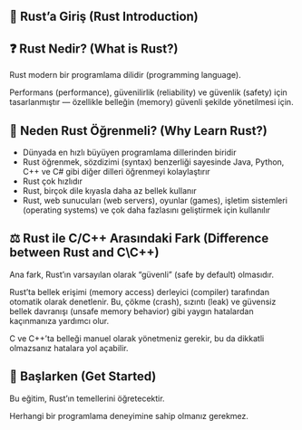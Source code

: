 ## 📖 Rust’a Giriş (Rust Introduction)

## ❓ Rust Nedir? (What is Rust?)

Rust modern bir programlama dilidir (programming language).

Performans (performance), güvenilirlik (reliability) ve güvenlik (safety) için tasarlanmıştır — özellikle belleğin (memory) güvenli şekilde yönetilmesi için.

## 🤔 Neden Rust Öğrenmeli? (Why Learn Rust?)

* Dünyada en hızlı büyüyen programlama dillerinden biridir
* Rust öğrenmek, sözdizimi (syntax) benzerliği sayesinde Java, Python, C++ ve C# gibi diğer dilleri öğrenmeyi kolaylaştırır
* Rust çok hızlıdır
* Rust, birçok dile kıyasla daha az bellek kullanır
* Rust, web sunucuları (web servers), oyunlar (games), işletim sistemleri (operating systems) ve çok daha fazlasını geliştirmek için kullanılır

## ⚖️ Rust ile C/C++ Arasındaki Fark (Difference between Rust and C\C++)

Ana fark, Rust’ın varsayılan olarak “güvenli” (safe by default) olmasıdır.

Rust’ta bellek erişimi (memory access) derleyici (compiler) tarafından otomatik olarak denetlenir. Bu, çökme (crash), sızıntı (leak) ve güvensiz bellek davranışı (unsafe memory behavior) gibi yaygın hatalardan kaçınmanıza yardımcı olur.

C ve C++’ta belleği manuel olarak yönetmeniz gerekir, bu da dikkatli olmazsanız hatalara yol açabilir.

## 🚀 Başlarken (Get Started)

Bu eğitim, Rust’ın temellerini öğretecektir.

Herhangi bir programlama deneyimine sahip olmanız gerekmez.
